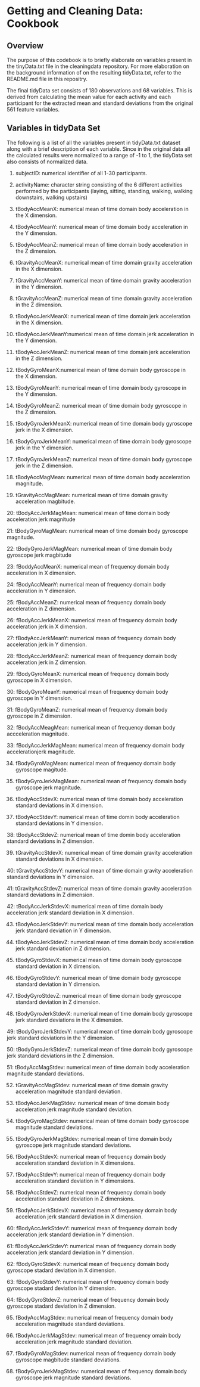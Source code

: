 Getting and Cleaning Data: Cookbook
===================================

Overview
--------

The purpose of this codebook is to briefly elaborate on variables present in the tinyData.txt file in the cleaningdata repository. For more elaboration on the background information of on the resulting tidyData.txt, refer to the README.md file in this repositry. 

The final tidyData set consists of 180 observations and 68 variables. This is derived from calculating the mean value for each activity and each participant for the extracted mean and standard deviations from the original 561 feature variables. 

Variables in tidyData Set
-------------------------

The following is a list of all the variables present in tidyData.txt dataset along with a brief description of each variable. Since in the original data all the calculated results were normalized to a range of -1 to 1, the tidyData set also consists of normalized data. 

1. subjectID: numerical identifier of all 1-30 participants.

2. activityName: character string consisting of the 6 different activities performed by the participants (laying, sitting, standing, walking, walking downstairs, walking upstairs)

3. tBodyAccMeanX: numerical mean of time domain body acceleration in the X dimension. 

4. tBodyAccMeanY: numerical mean of time domain body acceleration in the Y dimension. 

5. tBodyAccMeanZ: numerical mean of time domain body acceleration in the Z dimension.  

6. tGravityAccMeanX: numerical mean of time domain gravity acceleration in the X dimension.  

7. tGravityAccMeanY: numerical mean of time domain gravity acceleration in the Y dimension.  

8. tGravityAccMeanZ: numerical mean of time domain gravity acceleration in the Z dimension.  

9. tBodyAccJerkMeanX: numerical mean of time domain jerk acceleration in the X dimension.  

10. tBodyAccJerkMeanY:numerical mean of time domain jerk acceleration in the Y dimension.  

11. tBodyAccJerkMeanZ: numerical mean of time domain jerk acceleration in the Z dimension.  

12. tBodyGyroMeanX:numerical mean of time domain body gyroscope in the X dimension.

13. tBodyGyroMeanY: numerical mean of time domain body gyroscope in the Y dimension.

14. tBodyGyroMeanZ: numerical mean of time domain body gyroscope in the Z dimension.

15. tBodyGyroJerkMeanX: numerical mean of time domain body gyroscope jerk in the X dimension.

16. tBodyGyroJerkMeanY: numerical mean of time domain body gyroscope jerk in the Y dimension.

17. tBodyGyroJerkMeanZ: numerical mean of time domain body gyroscope jerk in the Z dimension.

18. tBodyAccMagMean: numerical mean of time domain body acceleration magnitude. 

19. tGravityAccMagMean: numerical mean of time domain gravity acceleration magbitude. 

20: tBodyAccJerkMagMean: numerical mean of time domain body acceleration jerk magnitude 

21: tBodyGyroMagMean: numerical mean of time domain body gyroscope magnitude. 

22: tBodyGyroJerkMagMean: numerical mean of time domain body gyroscope jerk magbitude 

23: fBoddyAccMeanX: numerical mean of frequency domain body acceleration in X dimension. 

24: fBodyAccMeanY: numerical mean of frequency domain body acceleration in Y dimension. 

25: fBodyAccMeanZ: numerical mean of frequency domain body acceleration in Z dimension. 

26: fBodyAccJerkMeanX: numerical mean of frequency domain body acceleration jerk in X dimension. 

27: fBodyAccJerkMeanY: numerical mean of frequency domain body acceleration jerk in Y dimension. 

28: fBodyAccJerkMeanZ: numerical mean of frequency domain body acceleration jerk in Z dimension. 

29: fBodyGyroMeanX: numerical mean of frequency domain body gyroscope in X dimension. 

30: fBodyGyroMeanY: numerical mean of frequency domain body gyroscope in Y dimension. 

31: fBodyGyroMeanZ: numerical mean of frequency domain body gyroscope in Z dimension. 

32: fBodyAccMeagMean: numerical mean of frequency doman body accceleration magnitude. 

33: fBodyAccJerkMagMean: numerical mean of frequency domain body accelerationjerk magnitude. 

34. fBodyGyroMagMean: numerical mean of frequency domain body gyroscope magitude.

35. fBodyGyroJerkMagMean: numerical mean of frequency domain body gyroscope jerk magnitude. 

36. tBodyAccStdevX: numerical mean of time domain body acceleration standard deviations in X dimension. 

37. tBodyAccStdevY: numerical mean of time domin body acceleration standard deviations in Y dimension. 

38: tBodyAccStdevZ: numerical mean of time domin body acceleration standard deviations in Z dimension.

39. tGravityAccStdevX: numerical mean of time domain gravity acceleration standard deviations in X dimension. 

40: tGravityAccStdevY: numerical mean of time domain gravity acceleration standard deviations in Y dimension.

41: tGravityAccStdevZ: numerical mean of time domain gravity acceleration standard deviations in Z dimension.

42: tBodyAccJerkStdevX: numerical mean of time domain body acceleration jerk standard deviation in X dimension. 

43. tBodyAccJerkStdevY: numerical mean of time domain body acceleration jerk standard deviation in Y dimension. 

44. tBodyAccJerkStdevZ: numerical mean of time domain body acceleration jerk standard deviation in Z dimension. 

45. tBodyGyroStdevX: numerical mean of time domain body gyroscope standard deviation in X dimension. 

46. tBodyGyroStdevY: numerical mean of time domain body gyroscope standard deviation in Y dimension.

47. tBodyGyroStdevZ: numerical mean of time domain body gyroscope standard deviation in Z dimension.

48. tBodyGyroJerkStdevX: numerical mean of time domain body gyroscope jerk standard deviations in the X dimension. 

49: tBodyGyroJerkStdevY: numerical mean of time domain body gyroscope jerk standard deviations in the Y dimension.

50: tBodyGyroJerkStdevZ: numerical mean of time domain body gyroscope jerk standard deviations in the Z dimension.

51: tBodyAccMagStdev: numerical mean of time domain body acceleration magnitude standard deviations. 

52. tGravityAccMagStdev: numerical mean of time domain gravity acceleration magnitude standard deviation. 

53. tBodyAccJerkMagStdev: numerical mean of time domain body acceleration jerk magnitude standard deviation. 

54. tBodyGyroMagStdev: numerical mean of time domain body gyroscope magnitude standard deviations. 

55. tBodyGyroJerkMagStdev: numerical mean of time domain body gyroscope jerk magnitude standard deviations. 

56. fBodyAccStdevX: numerical mean of frequency domain body acceleration standard deviation in X dimensions. 

57. fBodyAccStdevY: numerical mean of frequency domain body acceleration standard deviation in Y dimensions.

58. fBodyAccStdevZ: numerical mean of frequency domain body acceleration standard deviation in Z dimensions.

59. fBodyAccJerkStdevX: numerical mean of frequency domain body acceleration jerk standard deviation in X dimension. 

60: fBodyAccJerkStdevY: numerical mean of frequency domain body acceleration jerk standard deviation in Y dimension.

61: fBodyAccJerkStdevY: numerical mean of frequency domain body acceleration jerk standard deviation in Y dimension.

62: fBodyGyroStdevX: numerical mean of frequency domain body gyroscope stadard deviation in X dimension. 

63: fBodyGyroStdevY: numerical mean of frequency domain body gyroscope stadard deviation in Y dimension.

64: fBodyGyroStdevZ: numerical mean of frequency domain body gyroscope stadard deviation in Z dimension.

65. fBodyAccMagStdev: numerical mean of frequency domain body acceleration magnitude standard deviations.

66. fBodyAccJerkMagStdev: numerical mean of frequency omain body acceleration jerk magnitude standard deviation. 

67. fBodyGyroMagStdev: numerical mean of frequency domain body gyroscope magbitude standard deviations. 

68. fBodyGyroJerkMagStdev: numerical mean of frequency domain body gyroscope jerk magnitude standard deviations. 

